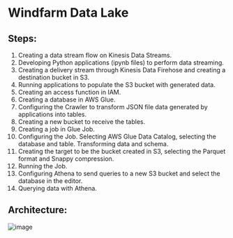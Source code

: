# Windfarm Data Lake

## Steps:

1. Creating a data stream flow on Kinesis Data Streams.
2. Developing Python applications (ipynb files) to perform data streaming.
3. Creating a delivery stream through Kinesis Data Firehose and creating a destination bucket in S3.
4. Running applications to populate the S3 bucket with generated data.
5. Creating an access function in IAM.
6. Creating a database in AWS Glue.
7. Configuring the Crawler to transform JSON file data generated by applications into tables.
8. Creating a new bucket to receive the tables.
9. Creating a job in Glue Job.
10. Configuring the Job. Selecting AWS Glue Data Catalog, selecting the database and table. Transforming data and schema.
11. Creating the target to be the bucket created in S3, selecting the Parquet format and Snappy compression.
12. Running the Job.
13. Configuring Athena to send queries to a new S3 bucket and select the database in the editor.
14. Querying data with Athena.

## Architecture:

![image](https://user-images.githubusercontent.com/124625776/229630394-cbdd66bd-4e18-41ee-819d-cb050298c780.png)


